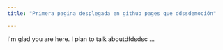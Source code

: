 ```yaml
---
title: "Primera pagina desplegada en github pages que ddssdemoción"

---
```


I'm glad you are here. I plan to talk aboutdfdsdsc ...
